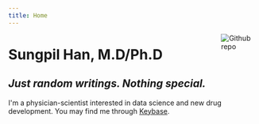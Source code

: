 ```yaml
---
title: Home
---
```


[<img src="https://avatars2.githubusercontent.com/u/6946821?v=4&s=460" style="max-width:15%;min-width:40px;float:right;" alt="Github repo" />](https://github.com/yihui/hugo-xmin)

# Sungpil Han, M.D/Ph.D

## _Just random writings. Nothing special._

I'm a physician-scientist interested in data science and new drug development. You may find me through [Keybase](https://keybase.io/shanmdphd/).
